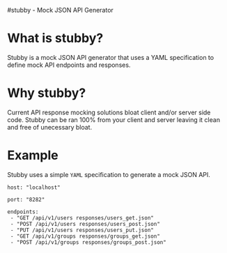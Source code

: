 #stubby - Mock JSON API Generator

# What is stubby?
Stubby is a mock JSON API generator that uses a YAML specification to define mock API endpoints and responses.

# Why stubby?
Current API response mocking solutions bloat client and/or server side code. Stubby can be ran 100% from your client and server leaving it clean and free of unecessary bloat.

# Example
  
Stubby uses a simple `YAML` specification to generate a mock JSON API.
 
 ``` 
host: "localhost"

port: "8282"

endpoints:
  - "GET /api/v1/users responses/users_get.json"
  - "POST /api/v1/users responses/users_post.json"
  - "PUT /api/v1/users responses/users_put.json"
  - "GET /api/v1/groups responses/groups_get.json"
  - "POST /api/v1/groups responses/groups_post.json"
  ```

